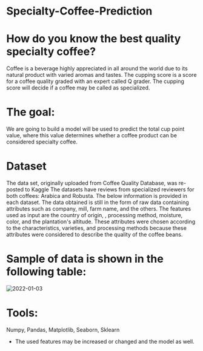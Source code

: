 # Specialty-Coffee-Prediction
# How do you know the best quality specialty coffee?
Coffee is a beverage highly appreciated in all around the world due to its natural 
product with varied aromas and tastes. The cupping score is a score for a coffee 
quality graded with an expert called Q grader. The cupping score will decide if a 
coffee may be called as specialized.
# The goal:
We are going to build a model will be used to predict the total cup point value, where 
this value determines whether a coffee product can be considered specialty coffee.
# Dataset
The data set, originally uploaded from Coffee Quality Database, was re-posted to Kaggle
The datasets have reviews from specialized reviewers for both coffees: Arabica and 
Robusta. The below information is provided in each dataset.
The data obtained is still in the form of raw data containing attributes such as 
company, mill, farm name, and the others.
The features used as input are the country of origin, , processing method, moisture, 
color, and the plantation's altitude. These attributes were chosen according to the 
characteristics, varieties, and processing methods because these attributes were 
considered to describe the quality of the coffee beans.

# Sample of data is shown in the following table:

![2022-01-03](https://user-images.githubusercontent.com/96299592/147914988-258b9556-9ade-496e-8586-eba27ee6a0cb.png)

# Tools:
Numpy, Pandas, Matplotlib, Seaborn, Sklearn

* The used features may be increased or changed and the model as well.
